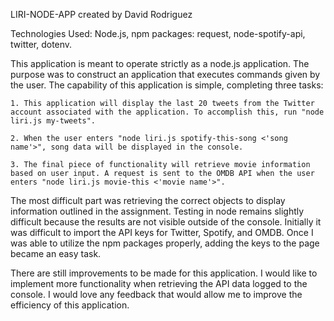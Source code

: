LIRI-NODE-APP created by David Rodriguez

Technologies Used: Node.js, npm packages: request, node-spotify-api, twitter, dotenv.

This application is meant to operate strictly as a node.js application. The purpose was to construct an application that executes commands given by the user. The capability of this application is simple, completing three tasks:

    1. This application will display the last 20 tweets from the Twitter account associated with the application. To accomplish this, run "node liri.js my-tweets".

    2. When the user enters "node liri.js spotify-this-song <'song name'>", song data will be displayed in the console.

    3. The final piece of functionality will retrieve movie information based on user input. A request is sent to the OMDB API when the user enters "node liri.js movie-this <'movie name'>".

The most difficult part was retrieving the correct objects to display information outlined in the assignment. Testing in node remains slightly difficult because the results are not visible outside of the console. Initially it was difficult to import the API keys for Twitter, Spotify, and OMDB. Once I was able to utilize the npm packages properly, adding the keys to the page became an easy task. 

There are still improvements to be made for this application. I would like to implement more functionality when retrieving the API data logged to the console. I would love any feedback that would allow me to improve the efficiency of this application.